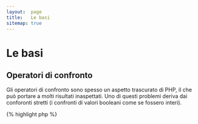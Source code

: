 ```yaml
---
layout:  page
title:   Le basi
sitemap: true
---
```


# Le basi

## Operatori di confronto

Gli operatori di confronto sono spesso un aspetto trascurato di PHP, il che può
portare a molti risultati inaspettati. Uno di questi problemi deriva dai
conforonti stretti (i confronti di valori booleani come se fossero interi).

{% highlight php %}
<?php
$a = 5;   // 5 come intero

var_dump($a == 5);       // confronta il valore; restituisce vero
var_dump($a == '5');     // confronta il valore (ignora il tipo); restituisce vero
var_dump($a === 5);      // confronta tipo/valore (intero e intero); restituisce vero
var_dump($a === '5');    // confronta tipo/valore (intero e intero); restituisce falso

/**
 * Confronti stretti
 */
if (strpos('testing', 'test')) {    // 'test' è trovato alla posizione 0, che è interpretato come il booleano falso
    // codice...
}

// contro

if (strpos('testing', 'test') !== false) {    // vero, perché è stato fatto un confronto stretto (0 !== false)
    // codice...
}
{% endhighlight %}

* [Operatori di confronto](http://php.net/language.operators.comparison)
* [Tabella di confronto tra tipi](http://php.net/types.comparisons)
* [Prontuario del confronto](http://phpcheatsheets.com/index.php?page=compare)

## Istruzioni condizionali

### Istruzioni if

Nell'utilizzo di istruzioni 'if/else' in una funzione o in una classe, si pensa
spesso che 'else' debba essere necessariamente usato per potenziali risultati.
Ma se il risultato è la restituzione di un valore, 'else' non è necessario,
perché 'return' terminerà la funzione, rendendo 'else' inutile.

{% highlight php %}
<?php
function test($a)
{
    if ($a) {
        return true;
    } else {
        return false;
    }
}

// contro

function test($a)
{
    if ($a) {
        return true;
    }
    return false;    // else non è necessario
}
{% endhighlight %}

* [Costrutti if](http://php.net/control-structures.if)

### Istruzioni switch

Le istruzioni switch sono un ottimo modo per evitare di scrivere infiniti if ed
elseif, ma ci sono un paio di cose a cui prestare attenzione:

- Le istruzioni switch confrontano solo i valori, non il tipo (equivalente a
'==')
- Iterano caso dopo caso finché non viene trovata una corrispondenza. Se non
viene trovata, viene eseguita quella di default (se definita)
- Senza un 'break', continueranno a implementare ogni caso finché non
raggiungono un break/return
- In una funzione, l'utilizzo di 'return' elimina la necessità per un 'break',
perché esso termina la funzione

{% highlight php %}
<?php
$answer = test(2);    // sia il codice del 'case 2', sia quello del 'case 3' saranno implementati

function test($a)
{
    switch ($a) {
        case 1:
            // codice...
            break;             // break viene usato per terminare l'istruzione switch
        case 2:
            // codice...         // senza un break, il confronto continua fino al caso 3
        case 3:
            // codice...
            return $result;    // in una funzione, 'return' termina la funzione
        default:
            // codice...
            return $error;
    }
}
{% endhighlight %}

* [Istruzioni switch](http://php.net/control-structures.switch)
* [PHP switch](http://phpswitch.com/)

## Namespace globale

Quando usi i namespace, potresti scoprire che le funzioni native sono nascoste
dalle funzioni che hai scritto. Per sistemarlo, riferisciti alla funzione
globale mettendo un backslash prima del nome della funzione.

{% highlight php %}
<?php
namespace phptherightway;

function fopen()
{
    $file = \fopen();    // Il nome della nostra funzione è lo stesso di una nativa.
                         // Esegui la funzione native aggiungendo '\'.
}

function array()
{
    $iterator = new \ArrayIterator();    // ArrayIterator è una classe nativa. Usare il suo nome senza un backslash
                                         // significa cercare di risolverla nel tuo namespace.
}
{% endhighlight %}

* [Spazio globale](http://php.net/language.namespaces.global)
* [Regole globali](http://php.net/userlandnaming.rules)

## Stringhe

### Concatenamento

- If your line extends beyond the recommended line length (120 characters), consider concatenating your line
- For readability it is best to use concatenation operators over concatenating assignment operators
- While within the original scope of the variable, indent when concatenation uses a new line

- Se la tua linea eccede la lunghezza raccomandata (120 caratteri), considera il concatenamento
- Per leggibilità è meglio usare gli operatori di concatenamento invece che gli operatori concatenanti di assegnazione
- Se ti trovi nello scope originale della variabile, usa l'indentazione quando il concatenamento occupa una nuova linea

{% highlight php %}
<?php
$a  = 'Esempio multi-linea';    // operatore di assegnazione/concatenamento (.=)
$a .= "\n";
$a .= 'di cosa non fare';

// vs

$a = 'Esempio multi-linea'      // operatore di concatenamento (.)
    . "\n"                     // indentazione delle nuove linee
    . 'di cosa fare';
{% endhighlight %}

* [Operatori delle stringhe](http://php.net/language.operators.string)

### Tipi di stringhe

Le stringhe sono una serie di caratteri, e fin qui il concetto è piuttosto
semplice. Detto questo, ci sono tipi diversi di stringhe che hanno una sintassi
e funzionalità leggermente differenti.

#### Apici singoli

Gli apici singoli vengono usati per denotare una "stringa letterale". Le
stringhe letterali non eseguono il parsing di caratteri speciali o variabili.

Se usi gli apici singoli, puoi inserire il nome di una variabile così: `'qualche
$cosa'` e vedresti l'output esatto `quale $cosa`. Se usi gli apici doppi, la
stringa cercherebbe di recuperare la variabile `$cosa` e visualizzerebbe degli
errori in caso la variabile non venisse trovata.

{% highlight php %}
<?php
echo 'Questa è la mia stringa, guarda come è bella.';    // non serve interpretare una stringa semplice

/**
 * Output:
 *
 * Questa è la mia stringa, guarda come è bella.
 */
{% endhighlight %}

* [Apici singoli](http://php.net/language.types.string#language.types.string.syntax.single)

#### Virgolette

Le virgolette sono il coltellno svizzero delle stringhe. Non solo effettuano il
parsing delle variabili come abbiamo detto sopra, ma di tutti i caratteri
speciali come `\n` per la nuova linea, `\t` per la tabulazione etc.

{% highlight php %}
<?php
echo 'phptherightway è ' . $adjective . '.'     // un esempio con apici singoli che usa concatenamento multiplo per
    . "\n"                                      // variabili e caratteri di escape
    . 'Adoro imparare' . $code . '!';

// contro

echo "phptherightway è $adjective.\n Adoro imparare $code!"    // Invece del concatenamento multiplo, le virgolette
                                                               // ci permettono di creare una stringa interpretata
{% endhighlight %}

Gli apici doppi possono contenere variabili; questa si chiama "interpolazione".

{% highlight php %}
<?php
$juice = 'plum';
echo "I like $juice juice";    // Output: I like plum juice
{% endhighlight %}

Quando usi l'interpolazione, capita spesso che il nome di una variabile tocchi
un altro carattere. Questo renderà impossibile distinguere il nome della
variabile dal carattere letterale.

Per ovviare al problema, racchiudi la variabile in un paio di parentesi graffe.

{% highlight php %}
<?php
$juice = 'prugn';
echo "Ho bevuto del succo fatto con le $juicee";    // $juice non può essere interpetato

// contro

$juice = 'prugn';
echo "Ho bevuto del succo fatto con le {$juice}e";    // $juice verrà interpretato

/**
 * Anche le variabili complesse possono essere racchiuse tra parentesi graffe
 */

$juice = array('mel', 'banan', 'prugn');
echo "Ho bevuto del succo fatto con le {$juice[1]}e";   // $juice[1] verrà interpretato
{% endhighlight %}

* [Virgolette](http://php.net/language.types.string#language.types.string.syntax.double)

#### Sintassi nowdoc

La sintassi nowdoc è stata introdotta in PHP 5.3 e internamente funziona nello
stesso modo degli apici singoli, ma è adatta per creare stringhe multi-linea
senza dover usare il concatenamento.

{% highlight php %}
<?php
$str = <<<'EOD'             // inizializzata da <<<
Esempio di stringa
che occupa più linee
utilizzando la sintassi nowdoc.
$a non viene interpretato.
EOD;                        // la chiusura di 'EOD' dev'essere su una linea a parte, e senza indentazione

/**
 * Output:
 *
 * Esempio di stringa
 * che occupa più linee
 * utilizzando la sintassi Nowdoc.
 * $a non viene interpretato.
 */
{% endhighlight %}

* [Sintassi nowdoc](http://php.net/language.types.string#language.types.string.syntax.nowdoc)

#### Sintassi heredoc

La sintassi heredoc internamente funziona nello stesso modo delle virgolette, ma
è adatta per la creazione di stringhe multi-linea senza la necessità di
concatenamento.

{% highlight php %}
<?php
$a = 'variabili';

$str = <<<EOD               // inizializzata da <<<
Esempio di stringa
che occupa più linee
utilizzando la sintassi heredoc.
Le $a sono interpretate.
EOD;                        // la chiusura di 'EOD' dev'essere su una linea a parte, e senza indentazione

/**
 * Output:
 *
 * Esempio di stringa
 * che occupa più linee
 * utilizzando la sintassi heredoc.
 * Le variabili sono interpretate.
 */
{% endhighlight %}

* [Sintassi heredoc](http://php.net/language.types.string#language.types.string.syntax.heredoc)

### Qual è più veloce?

C'è un mito secondo cui gli apici singoli sono più veloci delle stringhe con
apici doppi. Non è vero.

Se stai definendo una stringa e non cerchi di concatenare valori o eseguire
altre operazioni complicate, allora gli apici singoli e doppi sono identici.
Nessuno dei due è più veloce.

Se stai concatenando stringhe multiple di qualunque tipo, o interpolando valori
in una stringa con apici doppi, allora i risultati possono variare. Se stai
lavorando con un piccolo numero di valori, il concatenamento è di poco più
veloce. Con molti valori, l'interpolazione è di poco più veloce.

Indipendentemente da ciò che fai con le stringhe, nessuno dei tipi avrà mai un
impatto evidente sulla tua applicazione. Cercare di riscrivere il codice per
usare l'uno o l'altro tipo è un esercizio inutile, quindi evita queste
micro-ottimizzazioni a meno che tu non capisca realmente il significato e
l'impatto delle differenze.

* [Disproving the Single Quotes Performance Myth](http://nikic.github.io/2012/01/09/Disproving-the-Single-Quotes-Performance-Myth.html)

## Operatore ternario

L'operatore ternario è un ottimo modo per sintetizzare il codice, ma viene
spesso abusato. Anche se gli operatori ternari possono essere nidificati, è
consigliato usarne uno per riga per leggibilità.

{% highlight php %}
<?php
$a = 5;
echo ($a == 5) ? 'sì' : 'no';
{% endhighlight %}

Ecco invece un esempio che sacrifica ogni forma di leggibilità per ridurre il
numero delle righe:

{% highlight php %}
<?php
echo ($a) ? ($a == 5) ? 'sì' : 'no' : ($b == 10) ? 'troppo' : ':(';    // eccessiva nidificazione, sacrifica la leggibilità
{% endhighlight %}

Per restituire un valore con gli operatori ternari usa la sintassi corretta.

{% highlight php %}
<?php
$a = 5;
echo ($a == 5) ? return true : return false;    // questo esempio mostrerà un errore

// contro

$a = 5;
return ($a == 5) ? 'sì' : 'no';    // questo esempio restituirà 'sì'

{% endhighlight %}

È importante notare che non serve usare l'operatore ternario per restituire un
valore booleano. Un esempio:

{% highlight php %}
<?php
$a = 3;
return ($a == 3) ? true : false; // Restituirà true o false a seconda della condizione $a == 3

// vs

$a = 3;
return $a == 3; // Restituirà true o false a seconda della condizione $a == 3

{% endhighlight %}

Lo stesso si può dire per tutte le operazioni (===, !==, !=, == etc.)

#### Uso delle parentesi con gli operatori ternari per forma e funzione

Quando usi l'operatore ternario, le parentesi possono fare la loro parte per
migliorare la leggibilità e anche per unire più condizioni in blocchi di
istruzioni. Un esempio di un uso superfluo delle parentesi è:

{% highlight php %}
<?php
$a = 3;
return ($a == 3) ? "sì" : "no"; // restituisce sì o no a seconda della condizione $a == 3

// contro

$a = 3;
return $a == 3 ? "sì" : "no"; // restituisce sì o no a seconda della condizione $a == 3
{% endhighlight %}

Le parentesi permettono anche di creare unioni in un blocco di istruzioni, in
modo che il blocco venga controllato come una sola condizione. Ecco un esempio
in cui il blocco restituirà true se sia ($a == 3 e $b == 4) che $c == 5 sono
veri.

{% highlight php %}
<?php
return ($a == 3 && $b == 4) && $c == 5;
{% endhighlight %}

Un altro esempio è la porzione qui sotto che restituirà true se ($a != 3 E $b !=
4) O $C == 5.

{% highlight php %}
<?php
return ($a != 3 && $b != 4) || $c == 5;
{% endhighlight %}

* [Operatore ternario](http://php.net/language.operators.comparison)

## Dichiarazioni di variabili

A volte, gli sviluppatori cercano di rendere il loro codice "più pulito"
dichiarando variabili predefinite con un nome differente.  Ciò che questo
comporta, in realtà, è un raddoppiamento del consumo di memoria dello script.
Nell'esempio sottostante, presumiamo che una stringa di esempio contenga dati
per 1MB. Copiando la variabile hai portato il consumo di memoria dello script a
2MB.

{% highlight php %}
<?php
$about = 'Una stringa molto lunga';    // usa 2MB di memoria
echo $about;

// contro

echo 'Una stringa molto lunga';        // usa 1MB di memoria
{% endhighlight %}

* [Consigli sulle prestazioni](http://web.archive.org/web/20140625191431/https://developers.google.com/speed/articles/optimizing-php)
